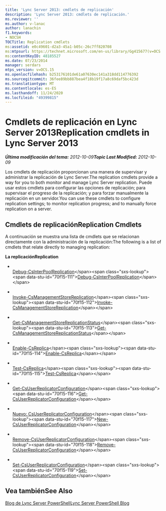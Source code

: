 ```yaml
---
title: 'Lync Server 2013: cmdlets de replicación'
description: 'Lync Server 2013: cmdlets de replicación.'
ms.reviewer: ''
ms.author: v-lanac
author: lanachin
f1.keywords:
- NOCSH
TOCTitle: Replication cmdlets
ms:assetid: e0c49601-d2a3-45a1-b05c-26c7ff820708
ms:mtpsurl: https://technet.microsoft.com/en-us/library/Gg415677(v=OCS.15)
ms:contentKeyID: 48185527
ms.date: 07/23/2014
manager: serdars
mtps_version: v=OCS.15
ms.openlocfilehash: b253176101de61a07630ec141a318dd114776392
ms.sourcegitcommit: 36fee89bb887bea4f18b19f17a8c69daf5bc423d
ms.translationtype: MT
ms.contentlocale: es-ES
ms.lasthandoff: 11/24/2020
ms.locfileid: "49399815"
---
```

# <a name="replication-cmdlets-in-lync-server-2013"></a><span data-ttu-id="70f15-103">Cmdlets de replicación en Lync Server 2013</span><span class="sxs-lookup"><span data-stu-id="70f15-103">Replication cmdlets in Lync Server 2013</span></span>

<div data-xmlns="http://www.w3.org/1999/xhtml">

<div class="topic" data-xmlns="http://www.w3.org/1999/xhtml" data-msxsl="urn:schemas-microsoft-com:xslt" data-cs="https://msdn.microsoft.com/">

<div data-asp="https://msdn2.microsoft.com/asp">



</div>

<div id="mainSection">

<div id="mainBody"><span data-ttu-id="70f15-104">

<span> </span></span><span class="sxs-lookup"><span data-stu-id="70f15-104">

<span> </span></span></span>

<span data-ttu-id="70f15-105">_**Última modificación del tema:** 2012-10-09_</span><span class="sxs-lookup"><span data-stu-id="70f15-105">_**Topic Last Modified:** 2012-10-09_</span></span>

<span data-ttu-id="70f15-106">Los cmdlets de replicación proporcionan una manera de supervisar y administrar la replicación de Lync Server.</span><span class="sxs-lookup"><span data-stu-id="70f15-106">The replication cmdlets provide a way for you to both monitor and manage Lync Server replication.</span></span> <span data-ttu-id="70f15-107">Puede usar estos cmdlets para configurar las opciones de replicación; para supervisar el progreso de la replicación; y para forzar manualmente la replicación en un servidor.</span><span class="sxs-lookup"><span data-stu-id="70f15-107">You can use these cmdlets to configure replication settings; to monitor replication progress; and to manually force replication on a server.</span></span>

<div>

## <a name="replication-cmdlets"></a><span data-ttu-id="70f15-108">Cmdlets de replicación</span><span class="sxs-lookup"><span data-stu-id="70f15-108">Replication Cmdlets</span></span>

<span data-ttu-id="70f15-109">A continuación se muestra una lista de cmdlets que se relacionan directamente con la administración de la replicación:</span><span class="sxs-lookup"><span data-stu-id="70f15-109">The following is a list of cmdlets that relate directly to managing replication:</span></span>

<span data-ttu-id="70f15-110">**La replicación**</span><span class="sxs-lookup"><span data-stu-id="70f15-110">**Replication**</span></span>

  - <span></span>  
    <span data-ttu-id="70f15-111">[Debug-CsInterPoolReplication](https://technet.microsoft.com/library/JJ619185(v=OCS.15))</span><span class="sxs-lookup"><span data-stu-id="70f15-111">[Debug-CsInterPoolReplication](https://technet.microsoft.com/library/JJ619185(v=OCS.15))</span></span>

<!-- end list -->

  - <span></span>  
    <span data-ttu-id="70f15-112">[Invoke-CsManagementStoreReplication](https://technet.microsoft.com/library/Gg413060(v=OCS.15))</span><span class="sxs-lookup"><span data-stu-id="70f15-112">[Invoke-CsManagementStoreReplication](https://technet.microsoft.com/library/Gg413060(v=OCS.15))</span></span>

<!-- end list -->

  - <span></span>  
    <span data-ttu-id="70f15-113">[Get-CsManagementStoreReplicationStatus](https://technet.microsoft.com/library/Gg399052(v=OCS.15))</span><span class="sxs-lookup"><span data-stu-id="70f15-113">[Get-CsManagementStoreReplicationStatus](https://technet.microsoft.com/library/Gg399052(v=OCS.15))</span></span>

<!-- end list -->

  - <span></span>  
    <span data-ttu-id="70f15-114">[Enable-CsReplica](https://technet.microsoft.com/library/Gg425965(v=OCS.15))</span><span class="sxs-lookup"><span data-stu-id="70f15-114">[Enable-CsReplica](https://technet.microsoft.com/library/Gg425965(v=OCS.15))</span></span>

  - <span></span>  
    <span data-ttu-id="70f15-115">[Test-CsReplica](https://technet.microsoft.com/library/JJ205289(v=OCS.15))</span><span class="sxs-lookup"><span data-stu-id="70f15-115">[Test-CsReplica](https://technet.microsoft.com/library/JJ205289(v=OCS.15))</span></span>

<!-- end list -->

  - <span></span>  
    <span data-ttu-id="70f15-116">[Get-CsUserReplicatorConfiguration](https://technet.microsoft.com/library/Gg398548(v=OCS.15))</span><span class="sxs-lookup"><span data-stu-id="70f15-116">[Get-CsUserReplicatorConfiguration](https://technet.microsoft.com/library/Gg398548(v=OCS.15))</span></span>

  - <span></span>  
    <span data-ttu-id="70f15-117">[Nuevo: CsUserReplicatorConfiguration](https://technet.microsoft.com/library/Gg399059(v=OCS.15))</span><span class="sxs-lookup"><span data-stu-id="70f15-117">[New-CsUserReplicatorConfiguration](https://technet.microsoft.com/library/Gg399059(v=OCS.15))</span></span>

  - <span></span>  
    <span data-ttu-id="70f15-118">[Remove-CsUserReplicatorConfiguration](https://technet.microsoft.com/library/Gg425738(v=OCS.15))</span><span class="sxs-lookup"><span data-stu-id="70f15-118">[Remove-CsUserReplicatorConfiguration](https://technet.microsoft.com/library/Gg425738(v=OCS.15))</span></span>

  - <span></span>  
    <span data-ttu-id="70f15-119">[Set-CsUserReplicatorConfiguration](https://technet.microsoft.com/library/Gg398540(v=OCS.15))</span><span class="sxs-lookup"><span data-stu-id="70f15-119">[Set-CsUserReplicatorConfiguration](https://technet.microsoft.com/library/Gg398540(v=OCS.15))</span></span>

</div>

<div>

## <a name="see-also"></a><span data-ttu-id="70f15-120">Vea también</span><span class="sxs-lookup"><span data-stu-id="70f15-120">See Also</span></span>


[<span data-ttu-id="70f15-121">Blog de Lync Server PowerShell</span><span class="sxs-lookup"><span data-stu-id="70f15-121">Lync Server PowerShell Blog</span></span>](https://go.microsoft.com/fwlink/p/?linkid=203150)  
  

<span data-ttu-id="70f15-122"></div>

</div>

<span> </span>

</div>

</div>

</span><span class="sxs-lookup"><span data-stu-id="70f15-122"></div>

</div>

<span> </span>

</div>

</div>

</span></span></div>

